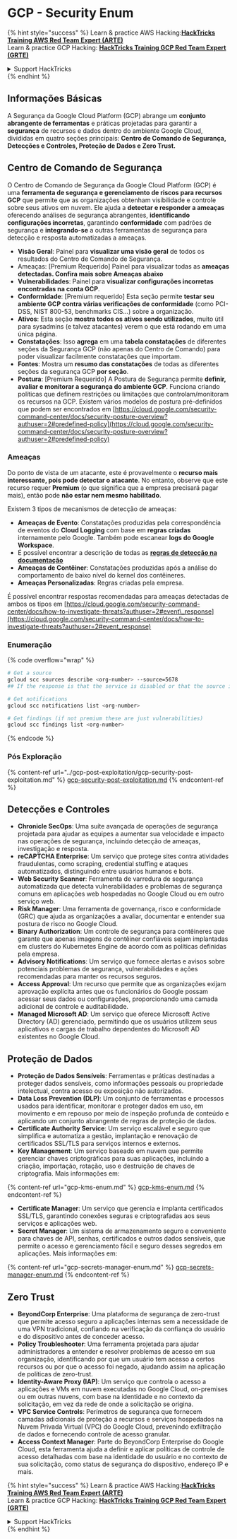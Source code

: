 # GCP - Security Enum

{% hint style="success" %}
Learn & practice AWS Hacking:<img src="../../../.gitbook/assets/image (1) (1) (1) (1).png" alt="" data-size="line">[**HackTricks Training AWS Red Team Expert (ARTE)**](https://training.hacktricks.xyz/courses/arte)<img src="../../../.gitbook/assets/image (1) (1) (1) (1).png" alt="" data-size="line">\
Learn & practice GCP Hacking: <img src="../../../.gitbook/assets/image (2) (1).png" alt="" data-size="line">[**HackTricks Training GCP Red Team Expert (GRTE)**<img src="../../../.gitbook/assets/image (2) (1).png" alt="" data-size="line">](https://training.hacktricks.xyz/courses/grte)

<details>

<summary>Support HackTricks</summary>

* Check the [**subscription plans**](https://github.com/sponsors/carlospolop)!
* **Join the** 💬 [**Discord group**](https://discord.gg/hRep4RUj7f) or the [**telegram group**](https://t.me/peass) or **follow** us on **Twitter** 🐦 [**@hacktricks\_live**](https://twitter.com/hacktricks_live)**.**
* **Share hacking tricks by submitting PRs to the** [**HackTricks**](https://github.com/carlospolop/hacktricks) and [**HackTricks Cloud**](https://github.com/carlospolop/hacktricks-cloud) github repos.

</details>
{% endhint %}

## Informações Básicas

A Segurança da Google Cloud Platform (GCP) abrange um **conjunto abrangente de ferramentas** e práticas projetadas para garantir a **segurança** de recursos e dados dentro do ambiente Google Cloud, divididas em quatro seções principais: **Centro de Comando de Segurança, Detecções e Controles, Proteção de Dados e Zero Trust.**

## **Centro de Comando de Segurança**

O Centro de Comando de Segurança da Google Cloud Platform (GCP) é uma **ferramenta de segurança e gerenciamento de riscos para recursos GCP** que permite que as organizações obtenham visibilidade e controle sobre seus ativos em nuvem. Ele ajuda a **detectar e responder a ameaças** oferecendo análises de segurança abrangentes, **identificando configurações incorretas**, garantindo **conformidade** com padrões de segurança e **integrando-se** a outras ferramentas de segurança para detecção e resposta automatizadas a ameaças.

* **Visão Geral**: Painel para **visualizar uma visão geral** de todos os resultados do Centro de Comando de Segurança.
* Ameaças: \[Premium Requerido] Painel para visualizar todas as **ameaças detectadas. Confira mais sobre Ameaças abaixo**
* **Vulnerabilidades**: Painel para **visualizar configurações incorretas encontradas na conta GCP**.
* **Conformidade**: \[Premium requerido] Esta seção permite **testar seu ambiente GCP contra várias verificações de conformidade** (como PCI-DSS, NIST 800-53, benchmarks CIS...) sobre a organização.
* **Ativos**: Esta seção **mostra todos os ativos sendo utilizados**, muito útil para sysadmins (e talvez atacantes) verem o que está rodando em uma única página.
* **Constatações**: Isso **agrega** em uma **tabela constatações** de diferentes seções da Segurança GCP (não apenas do Centro de Comando) para poder visualizar facilmente constatações que importam.
* **Fontes**: Mostra um **resumo das constatações** de todas as diferentes seções da segurança GCP **por seção**.
* **Postura**: \[Premium Requerido] A Postura de Segurança permite **definir, avaliar e monitorar a segurança do ambiente GCP**. Funciona criando políticas que definem restrições ou limitações que controlam/monitoram os recursos na GCP. Existem vários modelos de postura pré-definidos que podem ser encontrados em [https://cloud.google.com/security-command-center/docs/security-posture-overview?authuser=2#predefined-policy](https://cloud.google.com/security-command-center/docs/security-posture-overview?authuser=2#predefined-policy)

### **Ameaças**

Do ponto de vista de um atacante, este é provavelmente o **recurso mais interessante, pois pode detectar o atacante**. No entanto, observe que este recurso requer **Premium** (o que significa que a empresa precisará pagar mais), então pode **não estar nem mesmo habilitado**.

Existem 3 tipos de mecanismos de detecção de ameaças:

* **Ameaças de Evento**: Constatações produzidas pela correspondência de eventos do **Cloud Logging** com base em **regras criadas** internamente pelo Google. Também pode escanear **logs do Google Workspace**.
* É possível encontrar a descrição de todas as [**regras de detecção na documentação**](https://cloud.google.com/security-command-center/docs/concepts-event-threat-detection-overview?authuser=2#how_works)
* **Ameaças de Contêiner**: Constatações produzidas após a análise do comportamento de baixo nível do kernel dos contêineres.
* **Ameaças Personalizadas**: Regras criadas pela empresa.

É possível encontrar respostas recomendadas para ameaças detectadas de ambos os tipos em [https://cloud.google.com/security-command-center/docs/how-to-investigate-threats?authuser=2#event\_response](https://cloud.google.com/security-command-center/docs/how-to-investigate-threats?authuser=2#event_response)

### Enumeração

{% code overflow="wrap" %}
```bash
# Get a source
gcloud scc sources describe <org-number> --source=5678
## If the response is that the service is disabled or that the source is not found, then, it isn't enabled

# Get notifications
gcloud scc notifications list <org-number>

# Get findings (if not premium these are just vulnerabilities)
gcloud scc findings list <org-number>
```
{% endcode %}

### Pós Exploração

{% content-ref url="../gcp-post-exploitation/gcp-security-post-exploitation.md" %}
[gcp-security-post-exploitation.md](../gcp-post-exploitation/gcp-security-post-exploitation.md)
{% endcontent-ref %}

## Detecções e Controles

* **Chronicle SecOps**: Uma suíte avançada de operações de segurança projetada para ajudar as equipes a aumentar sua velocidade e impacto nas operações de segurança, incluindo detecção de ameaças, investigação e resposta.
* **reCAPTCHA Enterprise**: Um serviço que protege sites contra atividades fraudulentas, como scraping, credential stuffing e ataques automatizados, distinguindo entre usuários humanos e bots.
* **Web Security Scanner**: Ferramenta de varredura de segurança automatizada que detecta vulnerabilidades e problemas de segurança comuns em aplicações web hospedadas no Google Cloud ou em outro serviço web.
* **Risk Manager**: Uma ferramenta de governança, risco e conformidade (GRC) que ajuda as organizações a avaliar, documentar e entender sua postura de risco no Google Cloud.
* **Binary Authorization**: Um controle de segurança para contêineres que garante que apenas imagens de contêiner confiáveis sejam implantadas em clusters do Kubernetes Engine de acordo com as políticas definidas pela empresa.
* **Advisory Notifications**: Um serviço que fornece alertas e avisos sobre potenciais problemas de segurança, vulnerabilidades e ações recomendadas para manter os recursos seguros.
* **Access Approval**: Um recurso que permite que as organizações exijam aprovação explícita antes que os funcionários do Google possam acessar seus dados ou configurações, proporcionando uma camada adicional de controle e auditabilidade.
* **Managed Microsoft AD**: Um serviço que oferece Microsoft Active Directory (AD) gerenciado, permitindo que os usuários utilizem seus aplicativos e cargas de trabalho dependentes do Microsoft AD existentes no Google Cloud.

## Proteção de Dados

* **Proteção de Dados Sensíveis**: Ferramentas e práticas destinadas a proteger dados sensíveis, como informações pessoais ou propriedade intelectual, contra acesso ou exposição não autorizados.
* **Data Loss Prevention (DLP)**: Um conjunto de ferramentas e processos usados para identificar, monitorar e proteger dados em uso, em movimento e em repouso por meio de inspeção profunda de conteúdo e aplicando um conjunto abrangente de regras de proteção de dados.
* **Certificate Authority Service**: Um serviço escalável e seguro que simplifica e automatiza a gestão, implantação e renovação de certificados SSL/TLS para serviços internos e externos.
* **Key Management**: Um serviço baseado em nuvem que permite gerenciar chaves criptográficas para suas aplicações, incluindo a criação, importação, rotação, uso e destruição de chaves de criptografia. Mais informações em:

{% content-ref url="gcp-kms-enum.md" %}
[gcp-kms-enum.md](gcp-kms-enum.md)
{% endcontent-ref %}

* **Certificate Manager**: Um serviço que gerencia e implanta certificados SSL/TLS, garantindo conexões seguras e criptografadas aos seus serviços e aplicações web.
* **Secret Manager**: Um sistema de armazenamento seguro e conveniente para chaves de API, senhas, certificados e outros dados sensíveis, que permite o acesso e gerenciamento fácil e seguro desses segredos em aplicações. Mais informações em:

{% content-ref url="gcp-secrets-manager-enum.md" %}
[gcp-secrets-manager-enum.md](gcp-secrets-manager-enum.md)
{% endcontent-ref %}

## Zero Trust

* **BeyondCorp Enterprise**: Uma plataforma de segurança de zero-trust que permite acesso seguro a aplicações internas sem a necessidade de uma VPN tradicional, confiando na verificação da confiança do usuário e do dispositivo antes de conceder acesso.
* **Policy Troubleshooter**: Uma ferramenta projetada para ajudar administradores a entender e resolver problemas de acesso em sua organização, identificando por que um usuário tem acesso a certos recursos ou por que o acesso foi negado, ajudando assim na aplicação de políticas de zero-trust.
* **Identity-Aware Proxy (IAP)**: Um serviço que controla o acesso a aplicações e VMs em nuvem executadas no Google Cloud, on-premises ou em outras nuvens, com base na identidade e no contexto da solicitação, em vez da rede de onde a solicitação se origina.
* **VPC Service Controls**: Perímetros de segurança que fornecem camadas adicionais de proteção a recursos e serviços hospedados na Nuvem Privada Virtual (VPC) do Google Cloud, prevenindo exfiltração de dados e fornecendo controle de acesso granular.
* **Access Context Manager**: Parte do BeyondCorp Enterprise do Google Cloud, esta ferramenta ajuda a definir e aplicar políticas de controle de acesso detalhadas com base na identidade do usuário e no contexto de sua solicitação, como status de segurança do dispositivo, endereço IP e mais.

{% hint style="success" %}
Learn & practice AWS Hacking:<img src="../../../.gitbook/assets/image (1) (1) (1) (1).png" alt="" data-size="line">[**HackTricks Training AWS Red Team Expert (ARTE)**](https://training.hacktricks.xyz/courses/arte)<img src="../../../.gitbook/assets/image (1) (1) (1) (1).png" alt="" data-size="line">\
Learn & practice GCP Hacking: <img src="../../../.gitbook/assets/image (2) (1).png" alt="" data-size="line">[**HackTricks Training GCP Red Team Expert (GRTE)**<img src="../../../.gitbook/assets/image (2) (1).png" alt="" data-size="line">](https://training.hacktricks.xyz/courses/grte)

<details>

<summary>Support HackTricks</summary>

* Check the [**subscription plans**](https://github.com/sponsors/carlospolop)!
* **Join the** 💬 [**Discord group**](https://discord.gg/hRep4RUj7f) or the [**telegram group**](https://t.me/peass) or **follow** us on **Twitter** 🐦 [**@hacktricks\_live**](https://twitter.com/hacktricks_live)**.**
* **Share hacking tricks by submitting PRs to the** [**HackTricks**](https://github.com/carlospolop/hacktricks) and [**HackTricks Cloud**](https://github.com/carlospolop/hacktricks-cloud) github repos.

</details>
{% endhint %}
